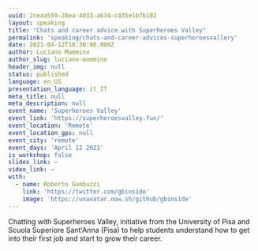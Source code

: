 ```yaml
---
uuid: 2ceaa550-28ea-4033-a634-c435e1b7b102
layout: speaking
title: "Chats and career advice with Superheroes Valley"
permalink: 'speaking/chats-and-career-advices-superheroesvallery'
date: 2021-04-12T18:30:00.000Z
author: Luciano Mammino
author_slug: luciano-mammino
header_img: null
status: published
language: en_US
presentation_language: it_IT
meta_title: null
meta_description: null
event_name: 'Superheroes Valley'
event_link: 'https://superheroesvalley.fun/'
event_location: 'Remote'
event_location_gps: null
event_city: 'remote'
event_days: 'April 12 2021'
is_workshop: false
slides_link: ~
video_link: ~
with:
  - name: Roberto Gambuzzi
    link: 'https://twitter.com/gbinside'
    image: 'https://unavatar.now.sh/github/gbinside'
---
```


Chatting with Superheroes Valley, initiative from the University of Pisa and Scuola Superiore Sant'Anna (Pisa) to help students understand how to get into their first job and start to grow their career.

